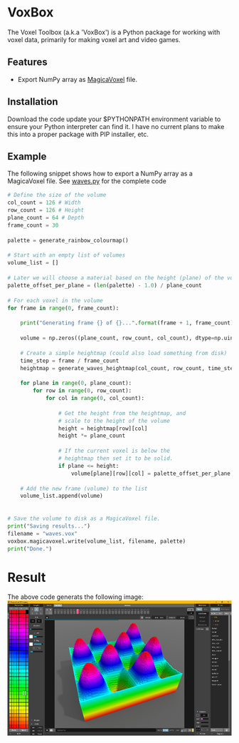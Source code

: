 # VoxBox
The Voxel Toolbox (a.k.a 'VoxBox') is a Python package for working with voxel data, primarily for making voxel art and video games.

## Features
* Export NumPy array as [MagicaVoxel](https://ephtracy.github.io/) file.

## Installation
Download the code update your $PYTHONPATH environment variable to ensure your Python interpreter can find it. I have no current plans to make this into a proper package with PIP installer, etc.

## Example
The following snippet shows how to export a NumPy array as a MagicaVoxel file. See [waves.py](examples/waves/waves.py) for the complete code

```python
# Define the size of the volume
col_count = 126 # Width
row_count = 126 # Height
plane_count = 64 # Depth
frame_count = 30

palette = generate_rainbow_colourmap()

# Start with an empty list of volumes
volume_list = []

# Later we will choose a material based on the height (plane) of the voxel
palette_offset_per_plane = (len(palette) - 1.0) / plane_count

# For each voxel in the volume
for frame in range(0, frame_count):
    
    print("Generating frame {} of {}...".format(frame + 1, frame_count))
    
    volume = np.zeros((plane_count, row_count, col_count), dtype=np.uint8)
    
    # Create a simple heightmap (could also load something from disk)
    time_step = frame / frame_count
    heightmap = generate_waves_heightmap(col_count, row_count, time_step)

    for plane in range(0, plane_count):
        for row in range(0, row_count):
            for col in range(0, col_count):
                
                # Get the height from the heightmap, and
                # scale to the height of the volume
                height = heightmap[row][col]
                height *= plane_count
                
                # If the current voxel is below the
                # heightmap then set it to be solid.
                if plane <= height:
                    volume[plane][row][col] = palette_offset_per_plane * plane
                  
    # Add the new frame (volume) to the list
    volume_list.append(volume)
    

# Save the volume to disk as a MagicaVoxel file.
print("Saving results...")
filename = "waves.vox"
voxbox.magicavoxel.write(volume_list, filename, palette)
print("Done.")
```
    
# Result
The above code generats the following image:
![Screenshot of result](examples/waves/result.png)

